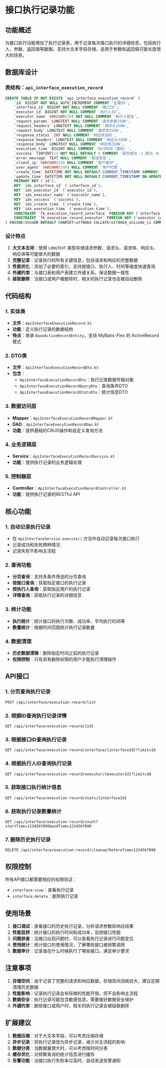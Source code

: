 # 接口执行记录功能

## 功能概述

为接口执行功能增加了执行记录表，用于记录每次接口执行的详细信息，包括执行人、参数、返回值等数据。支持大文本字段存储，适用于参数和返回值可能长度很大的场景。

## 数据库设计

### 表结构：`api_interface_execution_record`

```sql
CREATE TABLE IF NOT EXISTS `api_interface_execution_record` (
    `id` BIGINT NOT NULL AUTO_INCREMENT COMMENT '主键ID',
    `interface_id` BIGINT NOT NULL COMMENT '接口ID',
    `executor_id` BIGINT NOT NULL COMMENT '执行人ID',
    `executor_name` VARCHAR(50) NOT NULL COMMENT '执行人姓名',
    `request_params` LONGTEXT NULL COMMENT '请求参数JSON',
    `request_headers` LONGTEXT NULL COMMENT '请求头JSON',
    `request_body` LONGTEXT NULL COMMENT '请求体JSON',
    `response_status` INT NULL COMMENT '响应状态码',
    `response_headers` LONGTEXT NULL COMMENT '响应头JSON',
    `response_body` LONGTEXT NULL COMMENT '响应体JSON',
    `execution_time` BIGINT NULL COMMENT '执行时间（毫秒）',
    `success` TINYINT(1) NOT NULL DEFAULT 0 COMMENT '是否成功：1-成功，0-失败',
    `error_message` TEXT NULL COMMENT '错误信息',
    `client_ip` VARCHAR(50) NULL COMMENT '客户端IP',
    `user_agent` VARCHAR(500) NULL COMMENT '用户代理',
    `create_time` DATETIME NOT NULL DEFAULT CURRENT_TIMESTAMP COMMENT '创建时间',
    `update_time` DATETIME NOT NULL DEFAULT CURRENT_TIMESTAMP ON UPDATE CURRENT_TIMESTAMP COMMENT '更新时间',
    PRIMARY KEY (`id`),
    KEY `idx_interface_id` (`interface_id`),
    KEY `idx_executor_id` (`executor_id`),
    KEY `idx_executor_name` (`executor_name`),
    KEY `idx_success` (`success`),
    KEY `idx_create_time` (`create_time`),
    KEY `idx_execution_time` (`execution_time`),
    CONSTRAINT `fk_execution_record_interface` FOREIGN KEY (`interface_id`) REFERENCES `api_interface` (`id`) ON DELETE CASCADE,
    CONSTRAINT `fk_execution_record_executor` FOREIGN KEY (`executor_id`) REFERENCES `user_info` (`id`) ON DELETE CASCADE
) ENGINE=InnoDB DEFAULT CHARSET=utf8mb4 COLLATE=utf8mb4_unicode_ci COMMENT='接口执行记录表';
```

### 设计特点

1. **大文本支持**：使用 `LONGTEXT` 类型存储请求参数、请求头、请求体、响应头、响应体等可能很大的数据
2. **完整记录**：记录执行的所有关键信息，包括请求和响应的完整数据
3. **性能优化**：添加了必要的索引，支持按接口、执行人、时间等维度快速查询
4. **外键约束**：与接口表和用户表建立外键关系，保证数据一致性
5. **级联删除**：当接口或用户被删除时，相关的执行记录也会被自动删除

## 代码结构

### 1. 实体类
- **文件**：`ApiInterfaceExecutionRecord.kt`
- **功能**：定义执行记录的数据结构
- **特点**：继承 `BaseActiveRecordEntity`，支持 MyBatis-Flex 的 ActiveRecord 模式

### 2. DTO类
- **文件**：`ApiInterfaceExecutionRecordDto.kt`
- **包含**：
  - `ApiInterfaceExecutionRecordDto`：执行记录数据传输对象
  - `ApiInterfaceExecutionRecordQueryDto`：查询条件DTO
  - `ApiInterfaceExecutionRecordStatsDto`：统计信息DTO

### 3. 数据访问层
- **Mapper**：`ApiInterfaceExecutionRecordMapper.kt`
- **DAO**：`ApiInterfaceExecutionRecordDao.kt`
- **功能**：提供基础的CRUD操作和自定义查询方法

### 4. 业务逻辑层
- **Service**：`ApiInterfaceExecutionRecordService.kt`
- **功能**：提供执行记录的业务逻辑处理

### 5. 控制器层
- **Controller**：`ApiInterfaceExecutionRecordController.kt`
- **功能**：提供执行记录的RESTful API

## 核心功能

### 1. 自动记录执行记录
- 在 `ApiInterfaceService.execute()` 方法中自动记录每次接口执行
- 记录成功和失败两种情况
- 记录失败不影响主流程

### 2. 查询功能
- **分页查询**：支持多条件筛选的分页查询
- **按接口查询**：获取指定接口的执行记录
- **按执行人查询**：获取指定用户的执行记录
- **详情查询**：获取执行记录的详细信息

### 3. 统计功能
- **执行统计**：统计接口的执行次数、成功率、平均执行时间等
- **数量统计**：根据时间范围统计执行记录数量

### 4. 数据清理
- **历史数据清理**：删除指定时间之前的执行记录
- **权限控制**：只有具有删除权限的用户才能执行清理操作

## API接口

### 1. 分页查询执行记录
```
POST /api/interface/execution-record/list
```

### 2. 根据ID查询执行记录详情
```
GET /api/interface/execution-record/{id}
```

### 3. 根据接口ID查询执行记录
```
GET /api/interface/execution-record/interface/{interfaceId}?limit=10
```

### 4. 根据执行人ID查询执行记录
```
GET /api/interface/execution-record/executor/{executorId}?limit=10
```

### 5. 获取接口执行统计信息
```
GET /api/interface/execution-record/stats/{interfaceId}
```

### 6. 获取执行记录数量统计
```
GET /api/interface/execution-record/count?startTime=1234567890&endTime=1234567890
```

### 7. 删除历史执行记录
```
DELETE /api/interface/execution-record/cleanup?beforeTime=1234567890
```

## 权限控制

所有API接口都需要相应的权限验证：
- `interface:view`：查看执行记录
- `interface:delete`：删除执行记录

## 使用场景

1. **接口调试**：查看接口的历史执行记录，分析请求参数和响应结果
2. **性能监控**：统计接口的执行时间和成功率，监控接口性能
3. **问题排查**：当接口出现问题时，可以查看执行记录进行问题定位
4. **使用统计**：统计接口的使用情况，了解哪些接口被频繁调用
5. **数据审计**：记录谁在什么时候执行了哪些接口，满足审计要求

## 注意事项

1. **存储空间**：由于记录了完整的请求和响应数据，存储空间消耗较大，建议定期清理历史数据
2. **性能影响**：记录执行记录会有轻微的性能开销，但不会影响主流程
3. **数据安全**：执行记录可能包含敏感信息，需要做好数据安全保护
4. **外键约束**：删除接口或用户时，相关的执行记录会被级联删除

## 扩展建议

1. **数据压缩**：对于大文本字段，可以考虑压缩存储
2. **异步记录**：将执行记录改为异步记录，减少对主流程的影响
3. **数据分表**：当数据量很大时，可以考虑按时间分表
4. **缓存优化**：对频繁查询的统计信息进行缓存
5. **告警功能**：当接口执行失败率过高时，自动发送告警通知
